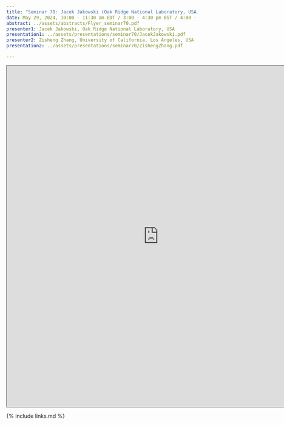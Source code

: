 ```yaml
---
title: "Seminar 70: Jacek Jakowski (Oak Ridge National Laboratory, USA) and Zisheng Zhang (University of California, Los Angeles, USA)"
date: May 29, 2024, 10:00 - 11:30 am EDT / 3:00 - 4:30 pm BST / 4:00 - 5:30 pm CEST, Paris / 10:00 pm - 11:30 pm CST Beijing
abstract: ../assets/abstracts/Flyer_seminar70.pdf
presenter1: Jacek Jakowski, Oak Ridge National Laboratory, USA
presentation1: ../assets/presentations/seminar70/JacekJakowski.pdf
presenter2: Zisheng Zhang, University of California, Los Angeles, USA
presentation2: ../assets/presentations/seminar70/ZishengZhang.pdf

---
```


<iframe src="https://ub.hosted.panopto.com/Panopto/Pages/Embed.aspx?id=3c2ebb0e-620d-4c76-a8cb-b17f01056c37
&autoplay=false&offerviewer=true&showtitle=true&showbrand=true&captions=false&interactivity=all" height="900" width="800" 
style="border: 1px solid #464646;" allowfullscreen allow="autoplay" aria-label="Panopto Embedded Video Player" 
aria-description="Seminar #70: Jacek Jakowski and Zisheng Zhang" ></iframe>


{% include links.md %}
